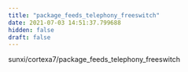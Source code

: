 ```yaml
---
title: "package_feeds_telephony_freeswitch"
date: 2021-07-03 14:51:37.799688
hidden: false
draft: false
---
```


sunxi/cortexa7/package_feeds_telephony_freeswitch

